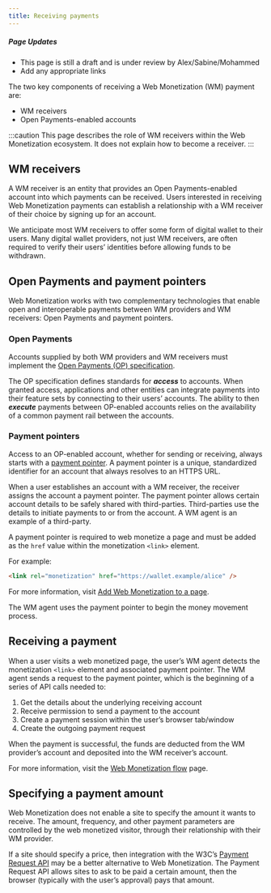 ```yaml
---
title: Receiving payments
---
```


<div class="draft"><h5>Page Updates</h5><ul><li>This page is still a draft and is under review by Alex/Sabine/Mohammed</li><li>Add any appropriate links</li></ul></div>

The two key components of receiving a Web Monetization (WM) payment are:

- WM receivers
- Open Payments-enabled accounts

:::caution
This page describes the role of WM receivers within the Web Monetization ecosystem. It does not explain how to become a receiver.
:::

## WM receivers

A WM receiver is an entity that provides an Open Payments-enabled account into which payments can be received. Users interested in receiving Web Monetization payments can establish a relationship with a WM receiver of their choice by signing up for an account.

We anticipate most WM receivers to offer some form of digital wallet to their users. Many digital wallet providers, not just WM receivers, are often required to verify their users’ identities before allowing funds to be withdrawn.

## Open Payments and payment pointers

Web Monetization works with two complementary technologies that enable open and interoperable payments between WM providers and WM receivers: Open Payments and payment pointers.

### Open Payments

Accounts supplied by both WM providers and WM receivers must implement the <a href="https://openpayments.guide">Open Payments (OP) specification</a>.

The OP specification defines standards for **_access_** to accounts. When granted access, applications and other entities can integrate payments into their feature sets by connecting to their users’ accounts. The ability to then **_execute_** payments between OP-enabled accounts relies on the availability of a common payment rail between the accounts.

### Payment pointers

Access to an OP-enabled account, whether for sending or receiving, always starts with a <a href="https://paymentpointers.org" target="_blank">payment pointer</a>. A payment pointer is a unique, standardized identifier for an account that always resolves to an HTTPS URL.

When a user establishes an account with a WM receiver, the receiver assigns the account a payment pointer. The payment pointer allows certain account details to be safely shared with third-parties. Third-parties use the details to initiate payments to or from the account. A WM agent is an example of a third-party.

A payment pointer is required to web monetize a page and must be added as the `href` value within the monetization `<link>` element.

For example:

```html
<link rel="monetization" href="https://wallet.example/alice" />
```

For more information, visit [Add Web Monetization to a page](/docs/guides/monetize-page).

The WM agent uses the payment pointer to begin the money movement process.

## Receiving a payment

When a user visits a web monetized page, the user’s WM agent detects the monetization `<link>` element and associated payment pointer. The WM agent sends a request to the payment pointer, which is the beginning of a series of API calls needed to:

1. Get the details about the underlying receiving account
2. Receive permission to send a payment to the account
3. Create a payment session within the user’s browser tab/window
4. Create the outgoing payment request

When the payment is successful, the funds are deducted from the WM provider’s account and deposited into the WM receiver’s account.

For more information, visit the [Web Monetization flow](/docs/intro/web-monetization-flow) page.

## Specifying a payment amount

Web Monetization does not enable a site to specify the amount it wants to receive. The amount, frequency, and other payment parameters are controlled by the web monetized visitor, through their relationship with their WM provider.

If a site should specify a price, then integration with the W3C’s <a href="https://www.w3.org/TR/payment-request" target="_blank">Payment Request API</a> may be a better alternative to Web Monetization. The Payment Request API allows sites to ask to be paid a certain amount, then the browser (typically with the user’s approval) pays that amount.
